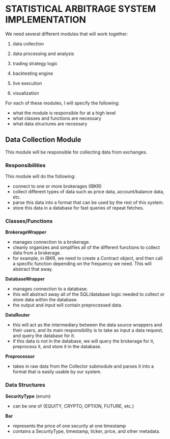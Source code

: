 # STATISTICAL ARBITRAGE SYSTEM IMPLEMENTATION

We need several different modules that will work together:

1. data collection

2. data processing and analysis

3. trading strategy logic

4. backtesting engine

5. live execution

6. visualization


For each of these modules, I will specify the following:

- what the module is responsible for at a high level
- what classes and functions are necessary
- what data structures are necessary



## Data Collection Module

This module will be responsible for collecting data from exchanges.

### Responsibilities
This module will do the following:
- connect to one or more brokerages (IBKR)
- collect different types of data such as price data, account/balance data, etc.
- parse this data into a format that can be used by the rest of this system.
- store this data in a database for fast queries of repeat fetches.


### Classes/Functions

**BrokerageWrapper**
- manages connection to a brokerage.
- cleanly organizes and simplifies all of the different functions to collect data from a brokerage.
- for example, in IBKR, we need to create a Contract object, and then call a specific function depending on the frequency we need. This will abstract that away.

**DatabaseWrapper**
- manages connection to a database.
- this will abstract away all of the SQL/database logic needed to collect or store data within the database.
- the output and input will contain preprocessed data.

**DataRouter**
- this will act as the intermediary between the data source wrappers and their users, and its main responsibility is to take as input a data request, and query the database for it.
- if this data is not in the database, we will query the brokerage for it, preprocess it, and store it in the database.

**Preprocessor**
- takes in raw data from the Collector submodule and parses it into a format that is easily usable by our system.

### Data Structures

**SecurityType** (enum)
- can be one of {EQUITY, CRYPTO, OPTION, FUTURE, etc.}

**Bar**
- represents the price of one security at one timestamp
- contains a SecurityType, timestamp, ticker, price, and other metadata.












